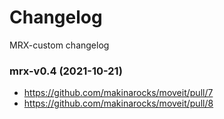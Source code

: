 # Changelog

MRX-custom changelog

### mrx-v0.4 (2021-10-21)
 - https://github.com/makinarocks/moveit/pull/7
 - https://github.com/makinarocks/moveit/pull/8
